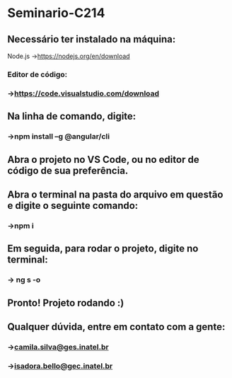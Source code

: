 # Seminario-C214

## Necessário ter instalado na máquina:

Node.js
->https://nodejs.org/en/download

### Editor de código:
### ->https://code.visualstudio.com/download

## Na linha de comando, digite:
### ->npm install –g @angular/cli

## Abra o projeto no VS Code, ou no editor de código de sua preferência.

## Abra o terminal na pasta do arquivo em questão e digite o seguinte comando:
### ->npm i

## Em seguida, para rodar o projeto, digite no terminal:
### -> ng s -o

## Pronto! Projeto rodando :)

## Qualquer dúvida, entre em contato com a gente:

### ->camila.silva@ges.inatel.br
### ->isadora.bello@gec.inatel.br

